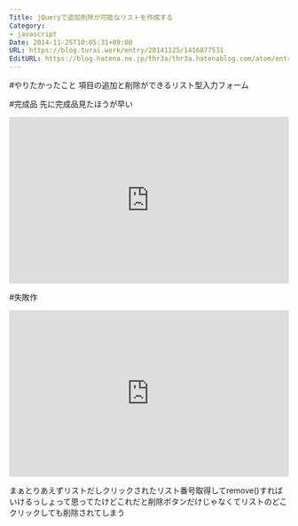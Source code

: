 ```yaml
---
Title: jQueryで追加削除が可能なリストを作成する
Category:
- javascript
Date: 2014-11-25T10:05:31+09:00
URL: https://blog.turai.work/entry/20141125/1416877531
EditURL: https://blog.hatena.ne.jp/thr3a/thr3a.hatenablog.com/atom/entry/8454420450075215679
---
```


#やりたかったこと
項目の追加と削除ができるリスト型入力フォーム

#完成品
先に完成品見たほうが早い
<iframe width="100%" height="300" src="http://jsfiddle.net/3prau2z4/1/embedded/" allowfullscreen="allowfullscreen" frameborder="0"></iframe>

#失敗作
<iframe width="100%" height="300" src="http://jsfiddle.net/29jtssn0/1/embedded/" allowfullscreen="allowfullscreen" frameborder="0"></iframe>

まぁとりあえずリストだしクリックされたリスト番号取得してremove()すればいけるっしょって思ってたけどこれだと削除ボタンだけじゃなくてリストのどこクリックしても削除されてしまう
